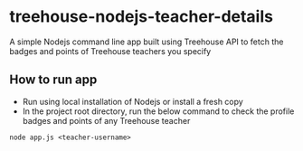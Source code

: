 # treehouse-nodejs-teacher-details
A simple Nodejs command line app built using Treehouse API to fetch the badges and points of Treehouse teachers you specify

## How to run app
* Run using local installation of Nodejs or install a fresh copy
* In the project root directory, run the below command to check the profile badges and points of any Treehouse teacher
```
node app.js <teacher-username>

```
